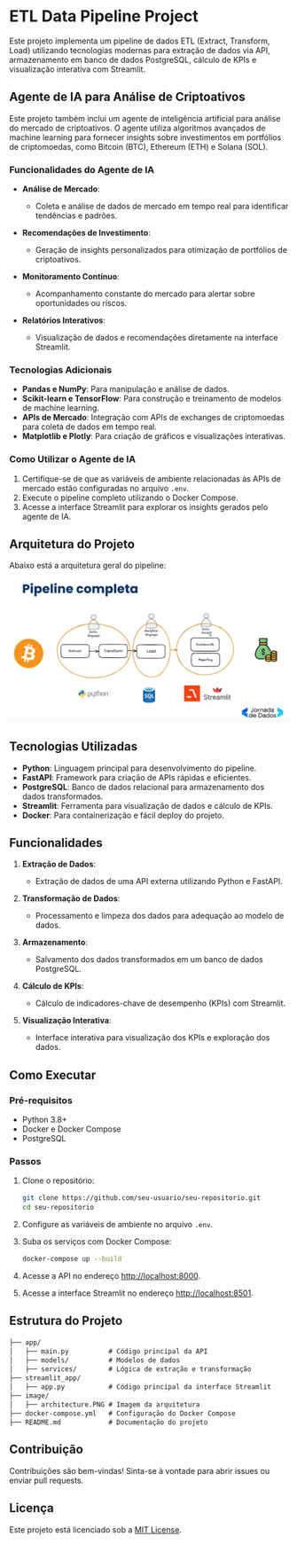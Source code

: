 # ETL Data Pipeline Project

Este projeto implementa um pipeline de dados ETL (Extract, Transform, Load) utilizando tecnologias modernas para extração de dados via API, armazenamento em banco de dados PostgreSQL, cálculo de KPIs e visualização interativa com Streamlit.

## Agente de IA para Análise de Criptoativos

Este projeto também inclui um agente de inteligência artificial para análise do mercado de criptoativos. O agente utiliza algoritmos avançados de machine learning para fornecer insights sobre investimentos em portfólios de criptomoedas, como Bitcoin (BTC), Ethereum (ETH) e Solana (SOL).

### Funcionalidades do Agente de IA

- **Análise de Mercado**:
    - Coleta e análise de dados de mercado em tempo real para identificar tendências e padrões.

- **Recomendações de Investimento**:
    - Geração de insights personalizados para otimização de portfólios de criptoativos.

- **Monitoramento Contínuo**:
    - Acompanhamento constante do mercado para alertar sobre oportunidades ou riscos.

- **Relatórios Interativos**:
    - Visualização de dados e recomendações diretamente na interface Streamlit.

### Tecnologias Adicionais

- **Pandas e NumPy**: Para manipulação e análise de dados.
- **Scikit-learn e TensorFlow**: Para construção e treinamento de modelos de machine learning.
- **APIs de Mercado**: Integração com APIs de exchanges de criptomoedas para coleta de dados em tempo real.
- **Matplotlib e Plotly**: Para criação de gráficos e visualizações interativas.

### Como Utilizar o Agente de IA

1. Certifique-se de que as variáveis de ambiente relacionadas às APIs de mercado estão configuradas no arquivo `.env`.
2. Execute o pipeline completo utilizando o Docker Compose.
3. Acesse a interface Streamlit para explorar os insights gerados pelo agente de IA.


## Arquitetura do Projeto

Abaixo está a arquitetura geral do pipeline:

![Arquitetura do Projeto](./image/architecture.PNG)

## Tecnologias Utilizadas

- **Python**: Linguagem principal para desenvolvimento do pipeline.
- **FastAPI**: Framework para criação de APIs rápidas e eficientes.
- **PostgreSQL**: Banco de dados relacional para armazenamento dos dados transformados.
- **Streamlit**: Ferramenta para visualização de dados e cálculo de KPIs.
- **Docker**: Para containerização e fácil deploy do projeto.

## Funcionalidades

1. **Extração de Dados**:
    - Extração de dados de uma API externa utilizando Python e FastAPI.

2. **Transformação de Dados**:
    - Processamento e limpeza dos dados para adequação ao modelo de dados.

3. **Armazenamento**:
    - Salvamento dos dados transformados em um banco de dados PostgreSQL.

4. **Cálculo de KPIs**:
    - Cálculo de indicadores-chave de desempenho (KPIs) com Streamlit.

5. **Visualização Interativa**:
    - Interface interativa para visualização dos KPIs e exploração dos dados.

## Como Executar

### Pré-requisitos

- Python 3.8+
- Docker e Docker Compose
- PostgreSQL

### Passos

1. Clone o repositório:
    ```bash
    git clone https://github.com/seu-usuario/seu-repositorio.git
    cd seu-repositorio
    ```

2. Configure as variáveis de ambiente no arquivo `.env`.

3. Suba os serviços com Docker Compose:
    ```bash
    docker-compose up --build
    ```

4. Acesse a API no endereço [http://localhost:8000](http://localhost:8000).

5. Acesse a interface Streamlit no endereço [http://localhost:8501](http://localhost:8501).

## Estrutura do Projeto

```plaintext
├── app/
│   ├── main.py          # Código principal da API
│   ├── models/          # Modelos de dados
│   ├── services/        # Lógica de extração e transformação
├── streamlit_app/
│   ├── app.py           # Código principal da interface Streamlit
├── image/
│   ├── architecture.PNG # Imagem da arquitetura
├── docker-compose.yml   # Configuração do Docker Compose
├── README.md            # Documentação do projeto
```

## Contribuição

Contribuições são bem-vindas! Sinta-se à vontade para abrir issues ou enviar pull requests.

## Licença

Este projeto está licenciado sob a [MIT License](LICENSE).
